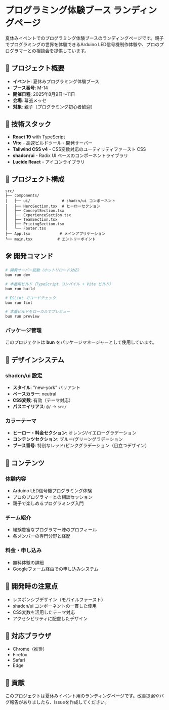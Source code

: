 # プログラミング体験ブース ランディングページ

夏休みイベントでのプログラミング体験ブースのランディングページです。親子でプログラミングの世界を体験できるArduino LED信号機制作体験や、プロのプログラマーとの相談会を提供しています。

## 🎯 プロジェクト概要

- **イベント**: 夏休みプログラミング体験ブース
- **ブース番号**: M-14
- **開催日程**: 2025年8月9日〜11日
- **会場**: 幕張メッセ
- **対象**: 親子（プログラミング初心者歓迎）

## 🚀 技術スタック

- **React 19** with TypeScript
- **Vite** - 高速ビルドツール・開発サーバー
- **Tailwind CSS v4** - CSS変数対応のユーティリティファースト CSS
- **shadcn/ui** - Radix UI ベースのコンポーネントライブラリ
- **Lucide React** - アイコンライブラリ

## 📁 プロジェクト構成

```
src/
├── components/
│   ├── ui/              # shadcn/ui コンポーネント
│   ├── HeroSection.tsx  # ヒーローセクション
│   ├── ConceptSection.tsx
│   ├── ExperienceSection.tsx
│   ├── TeamSection.tsx
│   ├── PricingSection.tsx
│   └── Footer.tsx
├── App.tsx             # メインアプリケーション
└── main.tsx           # エントリーポイント
```

## 🛠️ 開発コマンド

```bash
# 開発サーバー起動（ホットリロード対応）
bun run dev

# 本番用ビルド（TypeScript コンパイル + Vite ビルド）
bun run build

# ESLint でコードチェック
bun run lint

# 本番ビルドをローカルでプレビュー
bun run preview
```

### パッケージ管理
このプロジェクトは **bun** をパッケージマネージャーとして使用しています。

## 🎨 デザインシステム

### shadcn/ui 設定
- **スタイル**: "new-york" バリアント
- **ベースカラー**: neutral
- **CSS変数**: 有効（テーマ対応）
- **パスエイリアス**: `@/` → `src/`

### カラーテーマ
- **ヒーロー・料金セクション**: オレンジ/イエローグラデーション
- **コンテンツセクション**: ブルー/グリーングラデーション
- **ブース番号**: 特別なレッド/ピンクグラデーション（目立つデザイン）

## 📝 コンテンツ

### 体験内容
- Arduino LED信号機プログラミング体験
- プロのプログラマーとの相談セッション
- 親子で楽しめるプログラミング入門

### チーム紹介
- 経験豊富なプログラマー陣のプロフィール
- 各メンバーの専門分野と経歴

### 料金・申し込み
- 無料体験の詳細
- Googleフォーム経由での申し込みシステム

## 🔧 開発時の注意点

- レスポンシブデザイン（モバイルファースト）
- shadcn/ui コンポーネントの一貫した使用
- CSS変数を活用したテーマ対応
- アクセシビリティに配慮したデザイン

## 📱 対応ブラウザ

- Chrome（推奨）
- Firefox
- Safari
- Edge

## 🤝 貢献

このプロジェクトは夏休みイベント用のランディングページです。改善提案やバグ報告がありましたら、Issueを作成してください。
